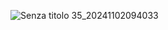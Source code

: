 ![Senza titolo 35_20241102094033](https://github.com/user-attachments/assets/d5974351-d9f2-48b4-8b3d-afa06607e740)
